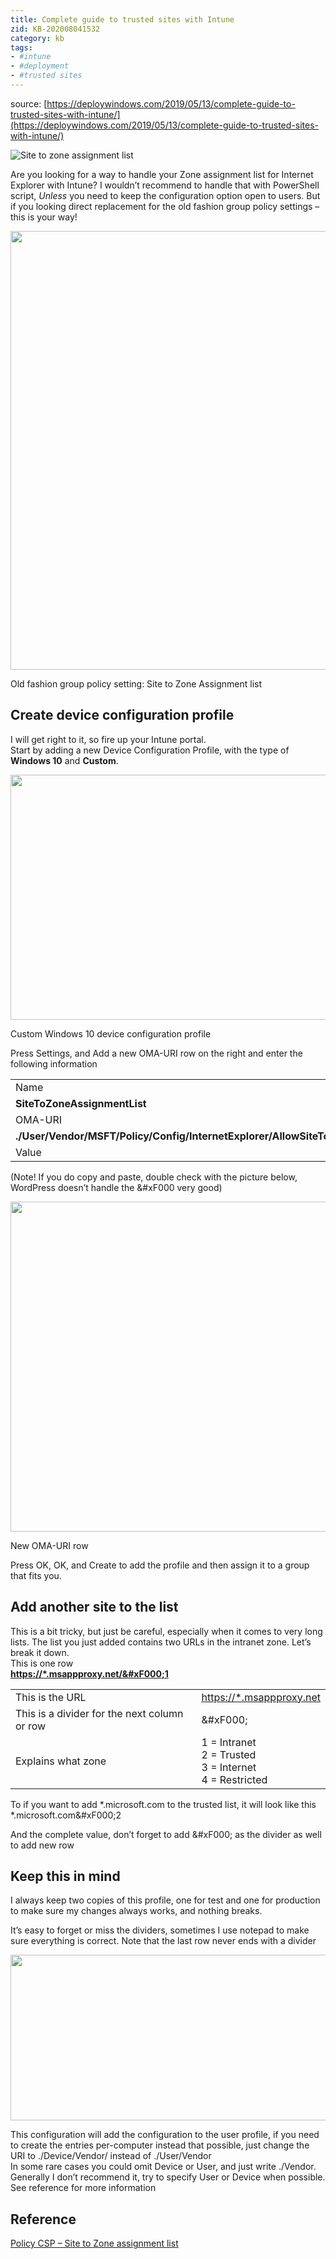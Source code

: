 ```yaml
---
title: Complete guide to trusted sites with Intune
zid: KB-202008041532
category: kb
tags:
- #intune
- #deployment
- #trusted sites
---
```




source: [https://deploywindows.com/2019/05/13/complete-guide-to-trusted-sites-with-intune/](https://deploywindows.com/2019/05/13/complete-guide-to-trusted-sites-with-intune/)

![Site to zone assignment list](_resources/d49e597704554358b984599ac508af65.jpg)

Are you looking for a way to handle your Zone assignment list for Internet Explorer with Intune? I wouldn’t recommend to handle that with PowerShell script, *Unless* you need to keep the configuration option open to users. But if you looking direct replacement for the old fashion group policy settings – this is your way!

<img width="757" height="702" src="_resources/916e5c6a6a7541209ffe276c46305192.jpg"/>

Old fashion group policy setting: Site to Zone Assignment list

## Create device configuration profile

I will get right to it, so fire up your Intune portal.  
Start by adding a new Device Configuration Profile, with the type of **Windows 10** and **Custom**.

<img width="757" height="392" src="_resources/e9798e4e3d1e4c56920291422611e81e.jpg"/>

Custom Windows 10 device configuration profile

Press Settings, and Add a new OMA-URI row on the right and enter the following information

|     |
| --- |
| Name |
| **SiteToZoneAssignmentList** |
| OMA-URI |
| **./User/Vendor/MSFT/Policy/Config/InternetExplorer/AllowSiteToZoneAssignmentList** |
| Value |

(Note! If you do copy and paste, double check with the picture below, WordPress doesn’t handle the &­#xF000 very good)

<img width="757" height="528" src="_resources/df4ed76bbb49475197c7aa9aa43bbd62.jpg"/>

New OMA-URI row

Press OK, OK, and Create to add the profile and then assign it to a group that fits you.

## Add another site to the list

This is a bit tricky, but just be careful, especially when it comes to very long lists. The list you just added contains two URLs in the intranet zone. Let’s break it down.  
This is one row  
**[https://*.msappproxy.net/&­#xF000;1](https://*.msappproxy.net/&­#xF000;1)**

|     |     |
| --- | --- |
| This is the URL | [https://*.msappproxy.net](https://*.msappproxy.net) |
| This is a divider for the next column or row | &­#xF000; |
| Explains what zone | 1 = Intranet  <br>2 = Trusted  <br>3 = Internet  <br>4 = Restricted |

To if you want to add *.microsoft.com to the trusted list, it will look like this  
*.microsoft.com&­#xF000;2

And the complete value, don’t forget to add &­#xF000; as the divider as well to add new row

## Keep this in mind

I always keep two copies of this profile, one for test and one for production to make sure my changes always works, and nothing breaks.

It’s easy to forget or miss the dividers, sometimes I use notepad to make sure everything is correct. Note that the last row never ends with a divider

<img width="757" height="265" src="_resources/c4e76bf7114740818a4605ba7d22a9bd.jpg"/>

This configuration will add the configuration to the user profile, if you need to create the entries per-computer instead that possible, just change the URI to ./Device/Vendor/ instead of ./User/Vendor  
In some rare cases you could omit Device or User, and just write ./Vendor. Generally I don’t recommend it, try to specify User or Device when possible.  
See reference for more information

## Reference

[Policy CSP – Site to Zone assignment list](https://docs.microsoft.com/en-us/windows/client-management/mdm/policy-csp-internetexplorer#internetexplorer-allowsitetozoneassignmentlist)